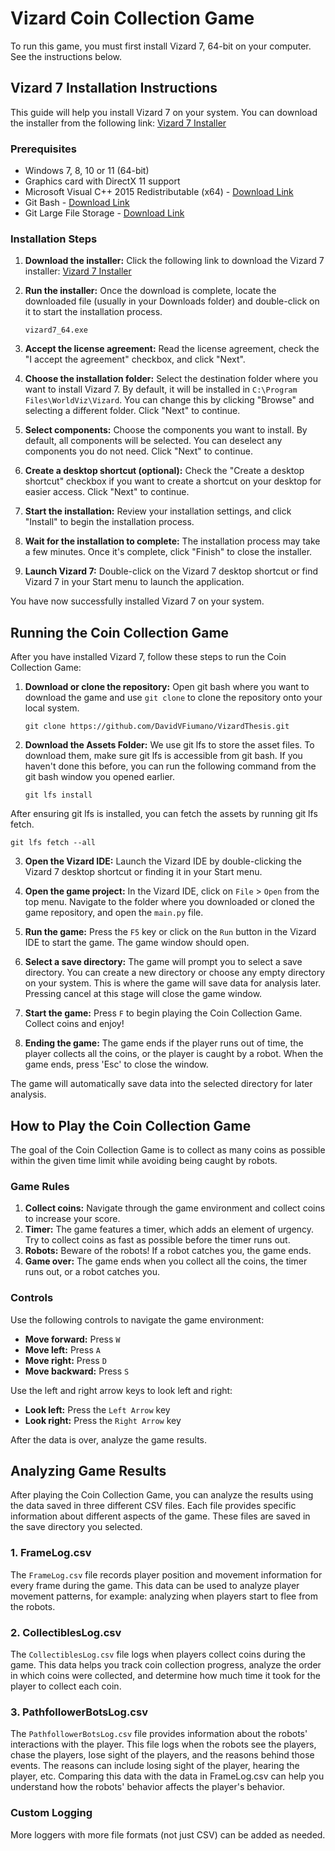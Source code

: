 # Vizard Coin Collection Game

To run this game, you must first install Vizard 7, 64-bit on your computer. See the instructions below.

## Vizard 7 Installation Instructions

This guide will help you install Vizard 7 on your system. You can download the installer from the following link: [Vizard 7 Installer](https://app.worldviz.com/download/vizard7_64)

### Prerequisites

- Windows 7, 8, 10 or 11 (64-bit)
- Graphics card with DirectX 11 support
- Microsoft Visual C++ 2015 Redistributable (x64) - [Download Link](https://www.microsoft.com/en-us/download/details.aspx?id=48145)
- Git Bash - [Download Link](https://git-scm.com/downloads)
- Git Large File Storage - [Download Link](https://git-lfs.com/)

### Installation Steps

1. **Download the installer:** Click the following link to download the Vizard 7 installer: [Vizard 7 Installer](https://app.worldviz.com/download/vizard7_64)

2. **Run the installer:** Once the download is complete, locate the downloaded file (usually in your Downloads folder) and double-click on it to start the installation process.

   ```
   vizard7_64.exe
   ```

3. **Accept the license agreement:** Read the license agreement, check the "I accept the agreement" checkbox, and click "Next".

4. **Choose the installation folder:** Select the destination folder where you want to install Vizard 7. By default, it will be installed in `C:\Program Files\WorldViz\Vizard`. You can change this by clicking "Browse" and selecting a different folder. Click "Next" to continue.

5. **Select components:** Choose the components you want to install. By default, all components will be selected. You can deselect any components you do not need. Click "Next" to continue.

6. **Create a desktop shortcut (optional):** Check the "Create a desktop shortcut" checkbox if you want to create a shortcut on your desktop for easier access. Click "Next" to continue.

7. **Start the installation:** Review your installation settings, and click "Install" to begin the installation process.

8. **Wait for the installation to complete:** The installation process may take a few minutes. Once it's complete, click "Finish" to close the installer.

9. **Launch Vizard 7:** Double-click on the Vizard 7 desktop shortcut or find Vizard 7 in your Start menu to launch the application.

You have now successfully installed Vizard 7 on your system.

## Running the Coin Collection Game

After you have installed Vizard 7, follow these steps to run the Coin Collection Game:

1. **Download or clone the repository:** Open git bash where you want to download the game and use `git clone` to clone the repository onto your local system.

   ```
   git clone https://github.com/DavidVFiumano/VizardThesis.git
   ```

2. **Download the Assets Folder:** We use git lfs to store the asset files. To download them, make sure git lfs is accessible from git bash. If you haven't done this before, you can run the following command from the git bash window you opened earlier.

   ```
   git lfs install
   ```

After ensuring git lfs is installed, you can fetch the assets by running git lfs fetch.

  ```
  git lfs fetch --all
  ```

3. **Open the Vizard IDE:** Launch the Vizard IDE by double-clicking the Vizard 7 desktop shortcut or finding it in your Start menu.

4. **Open the game project:** In the Vizard IDE, click on `File` > `Open` from the top menu. Navigate to the folder where you downloaded or cloned the game repository, and open the `main.py` file.

5. **Run the game:** Press the `F5` key or click on the `Run` button in the Vizard IDE to start the game. The game window should open.

6. **Select a save directory:** The game will prompt you to select a save directory. You can create a new directory or choose any empty directory on your system. This is where the game will save data for analysis later. Pressing cancel at this stage will close the game window.

7. **Start the game:** Press `F` to begin playing the Coin Collection Game. Collect coins and enjoy!

8. **Ending the game:** The game ends if the player runs out of time, the player collects all the coins, or the player is caught by a robot. When the game ends, press 'Esc' to close the window.

The game will automatically save data into the selected directory for later analysis.

## How to Play the Coin Collection Game

The goal of the Coin Collection Game is to collect as many coins as possible within the given time limit while avoiding being caught by robots.

### Game Rules

1. **Collect coins:** Navigate through the game environment and collect coins to increase your score.
2. **Timer:** The game features a timer, which adds an element of urgency. Try to collect coins as fast as possible before the timer runs out.
3. **Robots:** Beware of the robots! If a robot catches you, the game ends.
4. **Game over:** The game ends when you collect all the coins, the timer runs out, or a robot catches you.

### Controls

Use the following controls to navigate the game environment:

- **Move forward:** Press `W`
- **Move left:** Press `A`
- **Move right:** Press `D`
- **Move backward:** Press `S`

Use the left and right arrow keys to look left and right:

- **Look left:** Press the `Left Arrow` key
- **Look right:** Press the `Right Arrow` key

After the data is over, analyze the game results.

## Analyzing Game Results

After playing the Coin Collection Game, you can analyze the results using the data saved in three different CSV files. Each file provides specific information about different aspects of the game. These files are saved in the save directory you selected.

### 1. FrameLog.csv

The `FrameLog.csv` file records player position and movement information for every frame during the game. This data can be used to analyze player movement patterns, for example: analyzing when players start to flee from the robots.

### 2. CollectiblesLog.csv

The `CollectiblesLog.csv` file logs when players collect coins during the game. This data helps you track coin collection progress, analyze the order in which coins were collected, and determine how much time it took for the player to collect each coin.

### 3. PathfollowerBotsLog.csv

The `PathfollowerBotsLog.csv` file provides information about the robots' interactions with the player. This file logs when the robots see the players, chase the players, lose sight of the players, and the reasons behind those events. The reasons can include losing sight of the player, hearing the player, etc. Comparing this data with the data in FrameLog.csv can help you understand how the robots' behavior affects the player's behavior.

### Custom Logging

More loggers with more file formats (not just CSV) can be added as needed.